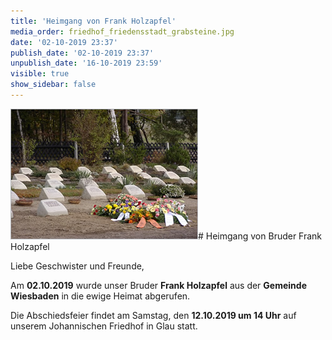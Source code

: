 ```yaml
---
title: 'Heimgang von Frank Holzapfel'
media_order: friedhof_friedensstadt_grabsteine.jpg
date: '02-10-2019 23:37'
publish_date: '02-10-2019 23:37'
unpublish_date: '16-10-2019 23:59'
visible: true
show_sidebar: false
---
```


![](friedhof_friedensstadt_grabsteine.jpg)#  Heimgang von Bruder Frank Holzapfel

Liebe Geschwister und Freunde,

Am **02.10.2019** wurde unser Bruder **Frank Holzapfel** aus der **Gemeinde Wiesbaden** in die ewige Heimat abgerufen.

Die Abschiedsfeier findet am Samstag, den **12.10.2019 um 14 Uhr** auf unserem Johannischen Friedhof in Glau statt.